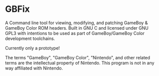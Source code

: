 # GBFix
A Command line tool for viewing, modifying, and patching GameBoy &
GameBoy Color ROM headers. Built in GNU C and licensed under GNU GPL3
with intentions to be used as part of GameBoy/GameBoy Color development
toolchains.

Currently only a prototype!

The terms "GameBoy", "GameBoy Color", "Nintendo", and other related
terms are the intellectual property of Nintendo. This program is not in
any way affiliated with Nintendo.
